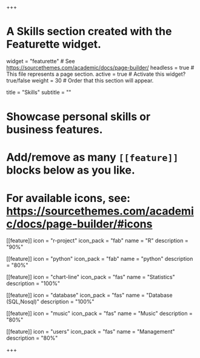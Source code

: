 +++
# A Skills section created with the Featurette widget.
widget = "featurette"  # See https://sourcethemes.com/academic/docs/page-builder/
headless = true  # This file represents a page section.
active = true  # Activate this widget? true/false
weight = 30  # Order that this section will appear.

title = "Skills"
subtitle = ""

# Showcase personal skills or business features.
# 
# Add/remove as many `[[feature]]` blocks below as you like.
# 
# For available icons, see: https://sourcethemes.com/academic/docs/page-builder/#icons

[[feature]]
  icon = "r-project"
  icon_pack = "fab"
  name = "R"
  description = "90%"
  
[[feature]]
  icon = "python"
  icon_pack = "fab"
  name = "python"
  description = "80%"
  
[[feature]]
  icon = "chart-line"
  icon_pack = "fas"
  name = "Statistics"
  description = "100%" 

[[feature]]
  icon = "database"
  icon_pack = "fas"
  name = "Database (SQL,Nosql)"
  description = "100%" 
  
[[feature]]
  icon = "music"
  icon_pack = "fas"
  name = "Music"
  description = "80%"
  
[[feature]]
  icon = "users"
  icon_pack = "fas"
  name = "Management"
  description = "80%"

+++
